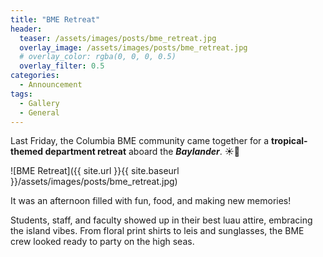 ```yaml
---
title: "BME Retreat"
header:
  teaser: /assets/images/posts/bme_retreat.jpg
  overlay_image: /assets/images/posts/bme_retreat.jpg
  # overlay_color: rgba(0, 0, 0, 0.5)
  overlay_filter: 0.5
categories:
  - Announcement
tags:
  - Gallery
  - General
---
```

Last Friday, the Columbia BME community came together for a **tropical-themed department retreat** aboard the ***Baylander***. ☀️🌴 

![BME Retreat]({{ site.url }}{{ site.baseurl }}/assets/images/posts/bme_retreat.jpg)


It was an afternoon filled with fun, food, and making new memories!

Students, staff, and faculty showed up in their best luau attire, embracing the island vibes. From floral print shirts to leis and sunglasses, the BME crew looked ready to party on the high seas.
